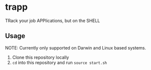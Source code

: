 # trapp
TRack your job APPlications, but on the SHELL

## Usage

NOTE: Currently only supported on Darwin and Linux based systems.

1. Clone this repository locally
2. `cd` into this repository and run `source start.sh`
